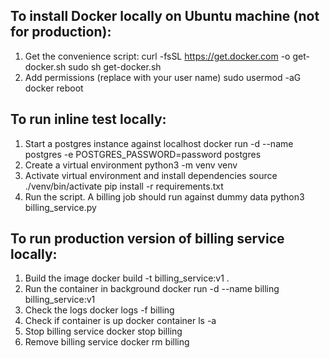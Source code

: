 ## To install Docker locally on Ubuntu machine (not for production):
    
1. Get the convenience script:
        curl -fsSL https://get.docker.com -o get-docker.sh
        sudo sh get-docker.sh
2. Add permissions (replace <your-user> with your user name)
        sudo usermod -aG docker <your-user>
        reboot


## To run inline test locally:
1. Start a postgres instance against localhost
        docker run -d --name postgres -e POSTGRES_PASSWORD=password postgres
2. Create a virtual environment
        python3 -m venv venv
3. Activate virtual environment and install dependencies
        source ./venv/bin/activate
        pip install -r requirements.txt
4. Run the script. A billing job should run against dummy data
        python3 billing_service.py


## To run production version of billing service locally:

1. Build the image
        docker build -t billing_service:v1 .
2. Run the container in background
        docker run -d --name billing billing_service:v1
3. Check the logs
        docker logs -f billing 
4. Check if container is up
        docker container ls -a
5. Stop billing service
        docker stop billing
6. Remove billing service
        docker rm billing

